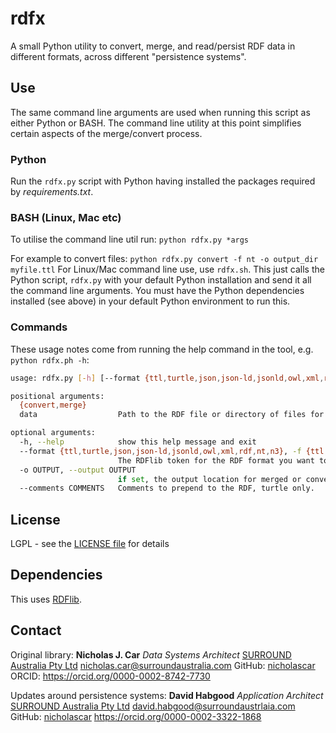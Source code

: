 # rdfx
A small Python utility to convert, merge, and read/persist RDF data in different formats, across different "persistence systems".

## Use
The same command line arguments are used when running this script as either Python or BASH.
The command line utility at this point simplifies certain aspects of the merge/convert process.

### Python
Run the `rdfx.py` script with Python having installed the packages required by _requirements.txt_.

### BASH (Linux, Mac etc)
To utilise the command line util run:
`python rdfx.py *args`

For example to convert files:
`python rdfx.py convert -f nt -o output_dir myfile.ttl`
For Linux/Mac command line use, use `rdfx.sh`. This just calls the Python script, `rdfx.py` with your default Python installation and send it all the command line arguments. You must have the Python dependencies installed (see above) in your default Python environment to run this.

### Commands
These usage notes come from running the help command in the tool, e.g. `python rdfx.ph -h`:

```bash
usage: rdfx.py [-h] [--format {ttl,turtle,json,json-ld,jsonld,owl,xml,rdf,nt,n3}] [-o OUTPUT] [--comments COMMENTS] {convert,merge} data [data ...]

positional arguments:
  {convert,merge}
  data                  Path to the RDF file or directory of files for merging or conversion.

optional arguments:
  -h, --help            show this help message and exit
  --format {ttl,turtle,json,json-ld,jsonld,owl,xml,rdf,nt,n3}, -f {ttl,turtle,json,json-ld,jsonld,owl,xml,rdf,nt,n3}
                        The RDFlib token for the RDF format you want to convert the RDF file to.
  -o OUTPUT, --output OUTPUT
                        if set, the output location for merged or converted files, defaults to the current working directory
  --comments COMMENTS   Comments to prepend to the RDF, turtle only.
```


## License
LGPL - see the [LICENSE file](LICENSE) for details

## Dependencies
This uses [RDFlib](https://pypi.org/project/rdflib/).

## Contact
Original library:
**Nicholas J. Car**
*Data Systems Architect*
[SURROUND Australia Pty Ltd](http://surroundaustralia.com)
<nicholas.car@surroundaustralia.com>
GitHub: [nicholascar](https://github.com/nicholascar)
ORCID: <https://orcid.org/0000-0002-8742-7730>

Updates around persistence systems:
**David Habgood**
*Application Architect*
[SURROUND Australia Pty Ltd](https://surroundaustralia.com)
<david.habgood@surroundaustrlaia.com>
GitHub: [nicholascar](https://github.com/recalcitrantsupplant)
https://orcid.org/0000-0002-3322-1868
